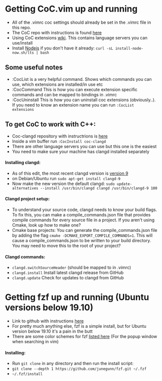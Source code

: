 # Getting CoC.vim up and running

- All of the .vimrc coc settings should already be set in the .vimrc file in this repo.
- The CoC repo with instructions is found [here](https://github.com/neoclide/coc.nvim)
- Using CoC extensions [wiki](https://github.com/neoclide/coc.nvim/wiki/Using-coc-extensions). This contains language servers you can use/install
- Install [Nodejs](https://nodejs.org/en/download/) if you don't have it already: `curl -sL install-node-now.sh/lts | bash`

## Some useful notes

- :CocList is a very helpful command. Shows which commands you can use, which extensions are installed/in use etc
- :CocCommand <command> This is how you can execute extension specific commands and can be mapped to bindings in .vimrc
- :CocUninstall <extension> This is how you can uninstall coc extensions (obviously..). If you need to know an extension name you can run `:CocList extensions`

## To get CoC to work with C++:

- Coc-clangd repository with instructrions is [here](https://github.com/clangd/coc-clangd)
- Inside a vim buffer run `:CocInstall coc-clangd`
- There are other language servers you can use but this one is the easiest
- You need to make sure your machine has clangd installed separately

#### Installing clangd:

- As of this edit, the most recent clangd version is [version 9](https://clangd.llvm.org/installation.html)
- on Debian/Ubuntu run `sudo apt-get install clangd-9`
- Now make the new version the default clangd: `sudo update-alternatives --install /usr/bin/clangd clangd /usr/bin/clangd-9 100`

#### Clangd project setup:

- To understand your source code, clangd needs to know your build flags. To fix this, you can make a compile_commands.json file that provides compile commands for every source file in a project. If you aren't using Cmake, look up how to make one?
- Cmake base projects: You can generate the compile_commands.json file by adding the flag `cmake -DCMAKE_EXPORT_COMPILE_COMMANDS=1`. This will cause a compile_commands.json to be written to your build directory. You may need to move this to the root of your project?

#### Clangd commands:

- `clangd.switchSourceHeader` (should be mapped to <Leader><C-o> in .vimrc)
- `clangd.install`            Install latest clangd release from GitHub
- `clangd.update`             Check for updates to clangd from GitHub

# Getting fzf up and running (Ubuntu versions below 19.10)

- Link to github with instructions [here](https://github.com/junegunn/fzf)
- For pretty much anything else, fzf is a simple install, but for Ubuntu version below 19.10 it's a pain in the butt
- There are some color schemes for fzf [listed here](https://github.com/junegunn/fzf/wiki/Color-schemes) (For the popup window when searching in vim)

#### Installing:
  - Run `git clone` in any directory and then run the install script:
  - `git clone --depth 1 https://github.com/junegunn/fzf.git ~/.fzf`
  - `~/.fzf/install`
